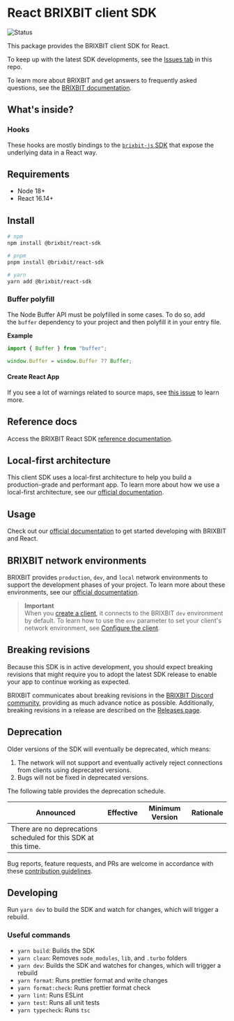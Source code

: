 # React BRIXBIT client SDK

![Status](https://img.shields.io/badge/Project_Status-Production-brightgreen)

This package provides the BRIXBIT client SDK for React.

To keep up with the latest SDK developments, see the [Issues tab](https://github.com/brixbit/brixbit-web/issues) in this repo.

To learn more about BRIXBIT and get answers to frequently asked questions, see the [BRIXBIT documentation](https://brixbit.org/docs).

## What's inside?

### Hooks

These hooks are mostly bindings to the [`brixbit-js` SDK](https://github.com/brixbit/brixbit-js) that expose the underlying data in a React way.

## Requirements

- Node 18+
- React 16.14+

## Install

```bash
# npm
npm install @brixbit/react-sdk

# pnpm
pnpm install @brixbit/react-sdk

# yarn
yarn add @brixbit/react-sdk
```

### Buffer polyfill

The Node Buffer API must be polyfilled in some cases. To do so, add the `buffer` dependency to your project and then polyfill it in your entry file.

**Example**

```ts
import { Buffer } from "buffer";

window.Buffer = window.Buffer ?? Buffer;
```

#### Create React App

If you see a lot of warnings related to source maps, see [this issue](https://github.com/facebook/create-react-app/discussions/11767) to learn more.

## Reference docs

Access the BRIXBIT React SDK [reference documentation](https://brixbit.github.io/brixbit-web/).

## Local-first architecture

This client SDK uses a local-first architecture to help you build a production-grade and performant app. To learn more about how we use a local-first architecture, see our [official documentation](https://brixbit.org/docs/build/local-first).

## Usage

Check out our [official documentation](https://brixbit.org/docs/build/get-started/overview?sdk=react) to get started developing with BRIXBIT and React.

## BRIXBIT network environments

BRIXBIT provides `production`, `dev`, and `local` network environments to support the development phases of your project. To learn more about these environments, see our [official documentation](https://brixbit.org/docs/build/authentication#environments).

> **Important**  
> When you [create a client](https://brixbit.org/docs/build/authentication?sdk=react#create-a-client), it connects to the BRIXBIT `dev` environment by default. To learn how to use the `env` parameter to set your client's network environment, see [Configure the client](https://brixbit.org/docs/build/authentication?sdk=react#configure-the-client).

## Breaking revisions

Because this SDK is in active development, you should expect breaking revisions that might require you to adopt the latest SDK release to enable your app to continue working as expected.

BRIXBIT communicates about breaking revisions in the [BRIXBIT Discord community](https://discord.gg/brixbit), providing as much advance notice as possible. Additionally, breaking revisions in a release are described on the [Releases page](https://github.com/brixbit/brixbit-web/releases).

## Deprecation

Older versions of the SDK will eventually be deprecated, which means:

1. The network will not support and eventually actively reject connections from clients using deprecated versions.
2. Bugs will not be fixed in deprecated versions.

The following table provides the deprecation schedule.

| Announced                                                      | Effective | Minimum Version | Rationale |
| -------------------------------------------------------------- | --------- | --------------- | --------- |
| There are no deprecations scheduled for this SDK at this time. |           |                 |           |

Bug reports, feature requests, and PRs are welcome in accordance with these [contribution guidelines](https://github.com/brixbit/brixbit-web/blob/main/CONTRIBUTING.md).

## Developing

Run `yarn dev` to build the SDK and watch for changes, which will trigger a rebuild.

### Useful commands

- `yarn build`: Builds the SDK
- `yarn clean`: Removes `node_modules`, `lib`, and `.turbo` folders
- `yarn dev`: Builds the SDK and watches for changes, which will trigger a rebuild
- `yarn format`: Runs prettier format and write changes
- `yarn format:check`: Runs prettier format check
- `yarn lint`: Runs ESLint
- `yarn test`: Runs all unit tests
- `yarn typecheck`: Runs `tsc`
